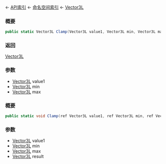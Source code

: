 ← [API索引](Api-Index) ← [命名空间索引](Namespace-Index) ← [Vector3L](VRageMath.Vector3L)

### 概要

```csharp
public static Vector3L Clamp(Vector3L value1, Vector3L min, Vector3L max)
```

### 返回

[Vector3L](VRageMath.Vector3L)

### 参数

* [Vector3L](VRageMath.Vector3L) value1
* [Vector3L](VRageMath.Vector3L) min
* [Vector3L](VRageMath.Vector3L) max
### 概要

```csharp
public static void Clamp(ref Vector3L value1, ref Vector3L min, ref Vector3L max, out Vector3L result)
```

### 参数

* [Vector3L](VRageMath.Vector3L) value1
* [Vector3L](VRageMath.Vector3L) min
* [Vector3L](VRageMath.Vector3L) max
* [Vector3L](VRageMath.Vector3L) result
